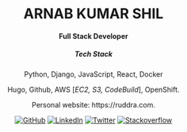 <h1 align="center">ARNAB KUMAR SHIL</h1>
<h4 align="center">Full Stack Developer</h4>
<h5 align="center">Tech Stack</h5>
<p align="center">Python, Django, JavaScript, React, Docker</p>
<p align="center">Hugo, Github, AWS [<em>EC2, S3, CodeBuild</em>], OpenShift.</p>
<p align="center">Personal website: https://ruddra.com.</p>
<p align="center">
	<a href="https://github.com/ruddra"><img src="https://img.shields.io/github/followers/ruddra.svg?label=GitHub&style=social" alt="GitHub"></a>
	<a href="https://www.linkedin.com/in/ruddraarnab"><img src="https://img.shields.io/badge/LinkedIn--_.svg?style=social&logo=linkedin" alt="LinkedIn"></a>
	<a href="https://twitter.com/ruddraarnab"><img src="https://img.shields.io/twitter/follow/ruddra?label=Twitter&style=social" alt="Twitter"></a>
    <a href="https://stackoverflow.com/users/2696165/ruddra"><img src="https://img.shields.io/stackexchange/stackoverflow/r/2696165?label=stackoverflow&style=plastic" alt="Stackoverflow"></a>
</p>
